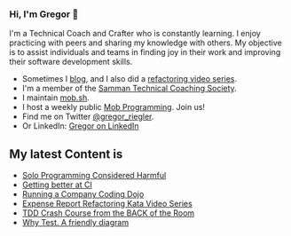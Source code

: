 ### Hi, I'm Gregor 👋

I'm a Technical Coach and Crafter who is constantly learning. 
I enjoy practicing with peers and sharing my knowledge with others. 
My objective is to assist individuals and teams in finding joy in their work and improving their software development skills.

- Sometimes I [blog](https://gregorriegler.com/blog), and I also did a [refactoring video series](https://www.youtube.com/channel/UCsWg_i6X4KMhjD2CRqCJLdg).
- I'm a member of the [Samman Technical Coaching Society](https://sammancoaching.org/).
- I maintain [mob.sh](https://github.com/remotemobprogramming/mob).
- I host a weekly public [Mob Programming](https://github.com/gregorriegler/mob-programming-rpg). Join us!
- Find me on Twitter [@gregor_riegler](https://twitter.com/gregor_riegler).
- Or LinkedIn: [Gregor on LinkedIn](https://www.linkedin.com/in/gregor-riegler-4a1b3283/)


## My latest Content is

- [Solo Programming Considered Harmful](http://gregorriegler.com/2023/01/30/solo-programming-considered-bad.html)
- [Getting better at CI](http://gregorriegler.com/2022/07/21/Getting-better-at-CI.html)
- [Running a Company Coding Dojo](http://gregorriegler.com/2022/01/07/running-a-company-coding-dojo.html)
- [Expense Report Refactoring Kata Video Series](https://www.youtube.com/watch?v=DS_940tXMXQ&list=PLITEvpe_3xfdicT0Yobk_xtSTfrCElQes)
- [TDD Crash Course from the BACK of the Room](https://gregorriegler.com/2021/07/02/tdd-crash-course-from-the-back-of-the-room.html)
- [Why Test. A friendly diagram](https://gregorriegler.com/2021/05/20/why-test.html)
